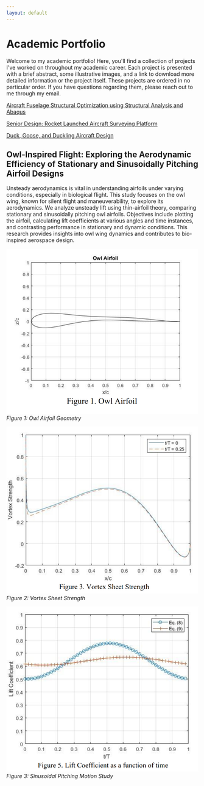 ```yaml
---
layout: default
---
```


# Academic Portfolio
Welcome to my academic portfolio! Here, you'll find a collection of projects I've worked on throughout my academic career. Each project is presented with a brief abstract, some illustrative images, and a link to download more detailed information or the project itself. These projects are ordered in no particular order. If you have questions regarding them, please reach out to me through my email.

[Aircraft Fuselage Structural Optimization using Structural Analysis and Abaqus](/Aircraft_Fuseloge_Structural_Optimization_using_Structural_Analysis_and_Abaqus)

[Senior Design: Rocket Launched Aircraft Surveying Platform](/Senior_Design_Rocket_Launched_Aircraft_Surveying_Platform)

[Duck, Goose, and Duckling Aircraft Design](/Duck_Goose_and_Duckling_Aircraft_Design)

## Owl-Inspired Flight: Exploring the Aerodynamic Efficiency of Stationary and Sinusoidally Pitching Airfoil Designs
Unsteady aerodynamics is vital in understanding airfoils under varying conditions, especially in biological flight. This study focuses on the owl wing, known for silent flight and maneuverability, to explore its aerodynamics. We analyze unsteady lift using thin-airfoil theory, comparing stationary and sinusoidally pitching owl airfoils. Objectives include plotting the airfoil, calculating lift coefficients at various angles and time instances, and contrasting performance in stationary and dynamic conditions. This research provides insights into owl wing dynamics and contributes to bio-inspired aerospace design.

![Owl Airfoil Geometry](/assets/images/Owl_airfoil_geometry.PNG)  
*Figure 1: Owl Airfoil Geometry*

![Lift Coefficient Analysis](/assets/images/Vortex_sheet_strength.PNG)  
*Figure 2: Vortex Sheet Strength*

![Sinusoidal Pitching Motion Study](/assets/images/Sinusoidal_Pitching_Motion_Study.PNG)  
*Figure 3: Sinusoidal Pitching Motion Study*
